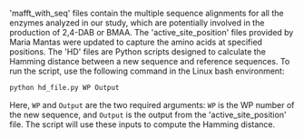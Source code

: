 'mafft_with_seq' files contain the multiple sequence alignments for all the enzymes analyzed in our study, which are potentially involved in the production of 2,4-DAB or BMAA.
The 'active_site_position' files provided by Maria Mantas were updated to capture the amino acids at specified positions. 
The 'HD' files are Python scripts designed to calculate the Hamming distance between a new sequence and reference sequences. To run the script, use the following command in the Linux bash environment:

```bash
python hd_file.py WP Output
```

Here, `WP` and `Output` are the two required arguments: `WP` is the WP number of the new sequence, and `Output` is the output from the 'active_site_position' file. The script will use these inputs to compute the Hamming distance.
